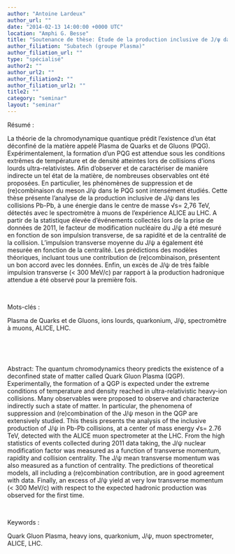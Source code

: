```yaml
---
author: "Antoine Lardeux"
author_url: ""
date: "2014-02-13 14:00:00 +0000 UTC"
location: "Amphi G. Besse"
title: "Soutenance de thèse: Étude de la production inclusive de J/ψ dans les collisions Pb-Pb à √s = 2,76 TeV avec le spectromètre à muons de l’expérience ALICE au LHC"
author_filiation: "Subatech (groupe Plasma)"
author_filiation_url: ""
type: "spécialisé"
author2: ""
author_url2: ""
author_filiation2: ""
author_filiation_url2: ""
title2: ""
category: "seminar" 
layout: "seminar"
---
```


Résumé : 




La théorie de la chromodynamique quantique prédit l’existence d’un état déconfiné de la matière appelé Plasma de Quarks et de Gluons (PQG). Expérimentalement, la formation d’un PQG est attendue sous les conditions extrêmes de température et de densité atteintes lors de collisions d’ions lourds ultra-relativistes. Afin d’observer et de caractériser de manière indirecte un tel état de la matière, de nombreuses observables ont été proposées. En particulier, les phénomènes de suppression et de (re)combinaison du meson J/ψ dans le PQG sont intensément étudiés. Cette thèse présente l’analyse de la production inclusive de J/ψ dans les collisions Pb-Pb, à une énergie dans le centre de masse √s= 2,76 TeV, détectés avec le spectromètre à muons de l’expérience ALICE au LHC. A partir de la statistique élevée d’événements collectés lors de la prise de données de 2011, le facteur de modification nucléaire du J/ψ a été mesuré en fonction de son impulsion transverse, de sa rapidité et de la centralité de la collision. L’impulsion transverse moyenne du J/ψ a également été mesurée en fonction de la centralité. Les prédictions des modèles théoriques, incluant tous une contribution de (re)combinaison, présentent un bon accord avec les données. Enfin, un excès de J/ψ de très faible impulsion transverse (&lt; 300 MeV/c) par rapport à la production hadronique attendue a été observé pour la première fois.




 


Mots-clés : 


Plasma de Quarks et de Gluons, ions lourds, quarkonium, J/ψ, spectromètre à muons, ALICE, LHC.


 


 


Abstract: The quantum chromodynamics theory predicts the existence of a deconfined state of matter called Quark Gluon Plasma (QGP). Experimentally, the formation of a QGP is expected under the extreme conditions of temperature and density reached in ultra-relativistic heavy-ion collisions. Many observables were proposed to observe and characterize indirectly such a state of matter. In particular, the phenomena of suppression and (re)combination of the J/ψ meson in the QGP are extensively studied. This thesis presents the analysis of the inclusive production of J/ψ in Pb-Pb collisions, at a center of mass energy √s= 2.76 TeV, detected with the ALICE muon spectrometer at the LHC. From the high statistics of events collected during 2011 data taking, the J/ψ nuclear modification factor was measured as a function of transverse momentum, rapidity and collision centrality. The J/ψ mean transverse momentum was also measured as a function of centrality. The predictions of theoretical models, all including a (re)combination contribution, are in good agreement with data. Finally, an excess of J/ψ yield at very low transverse momentum (&lt; 300 MeV/c) with respect to the expected hadronic production was observed for the first time.



 


Keywords : 


Quark Gluon Plasma, heavy ions, quarkonium, J/ψ, muon spectrometer, ALICE, LHC.


 

